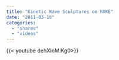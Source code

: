 ```yaml
---
title: "Kinetic Wave Sculptures on MAKE"
date: "2011-03-18"
categories:
  - "shares"
  - "videos"
---
```


<div style="width: 70vw;">{{< youtube dehXioMIKg0>}}</div>
